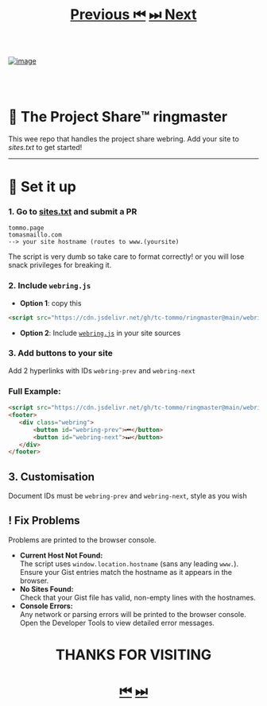 <h1 align="center">
    <a href="https://projectshare.comp-soc.com">Previous ⏮</a>
    <a href="https://tommo.page">⏭ Next</a>
</h1>
<br><br>

[![image](https://github.com/user-attachments/assets/66d23bd7-34c0-4b94-943e-ea60534462a0)](https://projectshare.comp-soc.com/)




<br><br>
# 💍 The Project Share™ ringmaster
This wee repo that handles the project share webring. Add your site to *sites.txt* to get started!

----
# 📐 Set it up
### 1. Go to [sites.txt](https://github.com/tc-tommo/ringmaster/edit/main/sites.txt) and submit a PR

```
tommo.page
tomasmaillo.com
--> your site hostname (routes to www.(yoursite) 
```
The script is very dumb so take care to format correctly! or you will lose snack privileges for breaking it.

### 2. Include `webring.js`
   - **Option 1**: copy this
```html
<script src="https://cdn.jsdelivr.net/gh/tc-tommo/ringmaster@main/webring.js"></script>
```
   - **Option 2**: Include [`webring.js`](https://github.com/tc-tommo/ringmaster/blob/main/webring.js) in your site sources

### 3. Add buttons to your site
Add 2 hyperlinks with IDs `webring-prev` and `webring-next`

### Full Example:
 ```html
<script src="https://cdn.jsdelivr.net/gh/tc-tommo/ringmaster@main/webring.js"></script>
<footer>
    <div class="webring">
        <button id="webring-prev">⏮</button>
        <button id="webring-next">⏭</button>
    </div>
</footer>    
 ```

## 3. Customisation
Document IDs must be `webring-prev` and `webring-next`, style as you wish

## ! Fix Problems
Problems are printed to the browser console.
- **Current Host Not Found:**  
  The script uses `window.location.hostname` (sans any leading `www.`). Ensure your Gist entries match the hostname as it appears in the browser.
- **No Sites Found:**  
  Check that your Gist file has valid, non-empty lines with the hostnames.
- **Console Errors:**  
  Any network or parsing errors will be printed to the browser console. Open the Developer Tools to view detailed error messages.



<h1 align="center">THANKS FOR VISITING</h1>
<h1 align="center">
    <a href="https://projectshare.comp-soc.com">⏮</a>
    <a href="https://tommo.page">⏭</a>
</h1>





